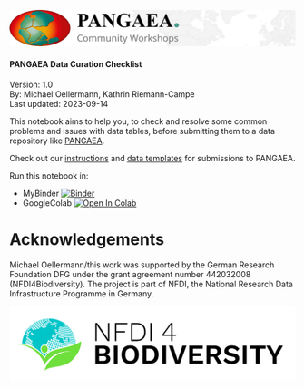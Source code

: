 ![PANGAEA Logo](../../banner.png)

#### PANGAEA Data Curation Checklist
Version: 1.0<br>
By: Michael Oellermann, Kathrin Riemann-Campe<br>
Last updated: 2023-09-14

This notebook aims to help you, to check and resolve some common problems and issues with data tables, before submitting them to a data repository like [PANGAEA](https://www.pangaea.de/submit/).

Check out our [instructions](https://wiki.pangaea.de/wiki/Data_submission) and [data templates](https://wiki.pangaea.de/wiki/Best_practice_manuals_and_templates) for submissions to PANGAEA.

Run this notebook in:
* MyBinder [![Binder](https://mybinder.org/badge_logo.svg)](https://mybinder.org/v2/git/https%3A%2F%2Fgitlab.gwdg.de%2Fjoerg.bruenecke1%2Fgfowinterschoolmo/HEAD)
* GoogleColab <a target="_blank" href="https://colab.research.google.com/github/pangaea-data-publisher/community-workshop-material/blob/master/Python/Data_curation_checklist/Data_curation_checklist.ipynb">
  <img src="https://colab.research.google.com/assets/colab-badge.svg" alt="Open In Colab"/>
</a>

# Acknowledgements

Michael Oellermann/this work was supported by the German Research Foundation DFG under the grant agreement number  442032008 (NFDI4Biodiversity). The project is part of NFDI, the National Research Data Infrastructure Programme in Germany.

![Alt text](NFDI_4_Biodiversity___Logo_Positiv.png)